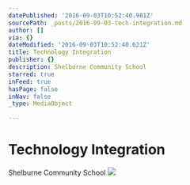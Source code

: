 ```yaml
---
datePublished: '2016-09-03T10:52:40.981Z'
sourcePath: _posts/2016-09-03-tech-integration.md
author: []
via: {}
dateModified: '2016-09-03T10:52:40.621Z'
title: Technology Integration
publisher: {}
description: Shelburne Community School
starred: true
inFeed: true
hasPage: false
inNav: false
_type: MediaObject

---
```

# Technology Integration

Shelburne Community School
![](https://the-grid-user-content.s3-us-west-2.amazonaws.com/40cc0e67-2a78-4dd2-ab5d-00be8ec37caa.jpg)